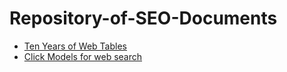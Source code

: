 # Repository-of-SEO-Documents

- [Ten Years of Web Tables](https://github.com/jcchouinard/Repository-of-SEO-Documents/blob/main/webtables-vldb18.pdf) 
- [Click Models for web search](https://clickmodels.weebly.com/uploads/5/2/2/5/52257029/mc2015-clickmodels.pdf) 

